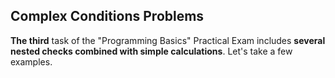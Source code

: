 ## Complex Conditions Problems

**The third** task of the "Programming Basics" Practical Exam includes **several nested checks combined with simple calculations**. Let's take a few examples.
